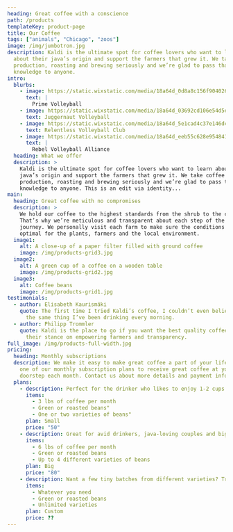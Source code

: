 ```yaml
---
heading: Great coffee with a conscience
path: /products
templateKey: product-page
title: Our Coffee
tags: ["animals", "Chicago", "zoos"]
image: /img/jumbotron.jpg
description: Kaldi is the ultimate spot for coffee lovers who want to learn
  about their java’s origin and support the farmers that grew it. We take coffee
  production, roasting and brewing seriously and we’re glad to pass that
  knowledge to anyone.
intro:
  blurbs:
    - image: https://static.wixstatic.com/media/18a64d_0d8a8c156f9040269fe0590f6b9dfb2f~mv2.jpg/v1/fill/w_274,h_166,al_c,q_80,usm_0.66_1.00_0.01,enc_auto/prime.jpg
      text: |
        Prime Volleyball
    - image: https://static.wixstatic.com/media/18a64d_03692cd106e54d5ebe33ce707a0c5d3b~mv2.jpg/v1/fill/w_234,h_234,al_c,q_80,usm_0.66_1.00_0.01,enc_auto/jugg.jpg
      text: Juggernaut Volleyball
    - image: https://static.wixstatic.com/media/18a64d_5e1cad4c37e146dc9bc30fb3599df147~mv2.jpg/v1/fill/w_354,h_154,al_c,q_80,usm_0.66_1.00_0.01,enc_auto/rvc.jpg
      text: Relentless Volleyball Club
    - image: https://static.wixstatic.com/media/18a64d_eeb55c628e954841b4c6024359d65941~mv2.jpg/v1/fill/w_252,h_166,al_c,q_80,usm_0.66_1.00_0.01,enc_auto/rebel.jpg
      text: |
        Rebel Volleyball Alliance
  heading: What we offer
  description: >
    Kaldi is the ultimate spot for coffee lovers who want to learn about their
    java’s origin and support the farmers that grew it. We take coffee
    production, roasting and brewing seriously and we’re glad to pass that
    knowledge to anyone. This is an edit via identity...
main:
  heading: Great coffee with no compromises
  description: >
    We hold our coffee to the highest standards from the shrub to the cup.
    That’s why we’re meticulous and transparent about each step of the coffee’s
    journey. We personally visit each farm to make sure the conditions are
    optimal for the plants, farmers and the local environment.
  image1:
    alt: A close-up of a paper filter filled with ground coffee
    image: /img/products-grid3.jpg
  image2:
    alt: A green cup of a coffee on a wooden table
    image: /img/products-grid2.jpg
  image3:
    alt: Coffee beans
    image: /img/products-grid1.jpg
testimonials:
  - author: Elisabeth Kaurismäki
    quote: The first time I tried Kaldi’s coffee, I couldn’t even believe that was
      the same thing I’ve been drinking every morning.
  - author: Philipp Trommler
    quote: Kaldi is the place to go if you want the best quality coffee. I love
      their stance on empowering farmers and transparency.
full_image: /img/products-full-width.jpg
pricing:
  heading: Monthly subscriptions
  description: We make it easy to make great coffee a part of your life. Choose
    one of our monthly subscription plans to receive great coffee at your
    doorstep each month. Contact us about more details and payment info.
  plans:
    - description: Perfect for the drinker who likes to enjoy 1-2 cups per day.
      items:
        - 3 lbs of coffee per month
        - Green or roasted beans"
        - One or two varieties of beans"
      plan: Small
      price: "50"
    - description: Great for avid drinkers, java-loving couples and bigger crowds
      items:
        - 6 lbs of coffee per month
        - Green or roasted beans
        - Up to 4 different varieties of beans
      plan: Big
      price: "80"
    - description: Want a few tiny batches from different varieties? Try our custom plan
      items:
        - Whatever you need
        - Green or roasted beans
        - Unlimited varieties
      plan: Custom
      price: ??
---
```

